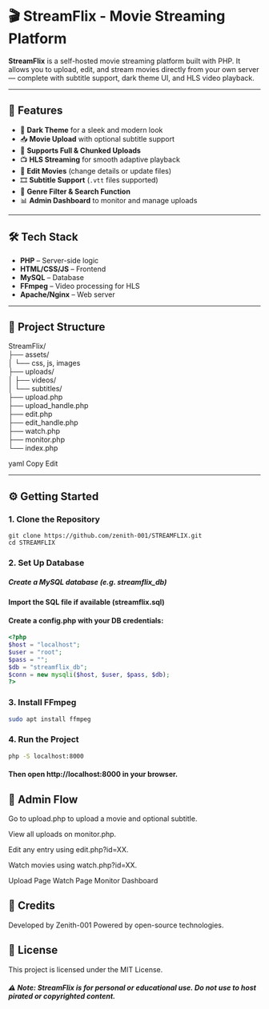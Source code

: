 # 🎬 StreamFlix - Movie Streaming Platform

**StreamFlix** is a self-hosted movie streaming platform built with PHP. It allows you to upload, edit, and stream movies directly from your own server — complete with subtitle support, dark theme UI, and HLS video playback.

---

## 🚀 Features

- 🌙 **Dark Theme** for a sleek and modern look
- 📥 **Movie Upload** with optional subtitle support
- 🧩 **Supports Full & Chunked Uploads**
- 📺 **HLS Streaming** for smooth adaptive playback
- 📝 **Edit Movies** (change details or update files)
- 🎞 **Subtitle Support** (`.vtt` files supported)
- 🔎 **Genre Filter & Search Function**
- 📊 **Admin Dashboard** to monitor and manage uploads

---

## 🛠 Tech Stack

- **PHP** – Server-side logic  
- **HTML/CSS/JS** – Frontend  
- **MySQL** – Database  
- **FFmpeg** – Video processing for HLS  
- **Apache/Nginx** – Web server

---

## 📁 Project Structure

StreamFlix/<br/>
├── assets/<br/>
│ └── css, js, images<br/>
├── uploads/<br/>
│ ├── videos/<br/>
│ └── subtitles/<br/>
├── upload.php<br/>
├── upload_handle.php<br/>
├── edit.php<br/>
├── edit_handle.php<br/>
├── watch.php<br/>
├── monitor.php<br/>
└── index.php<br/>

yaml
Copy
Edit

---

## ⚙️ Getting Started

### 1. Clone the Repository

```
git clone https://github.com/zenith-001/STREAMFLIX.git
cd STREAMFLIX
```
### 2. Set Up Database
##### Create a MySQL database (e.g. streamflix_db)

#### Import the SQL file if available (streamflix.sql)

#### Create a config.php with your DB credentials:

``` php
<?php
$host = "localhost";
$user = "root";
$pass = "";
$db = "streamflix_db";
$conn = new mysqli($host, $user, $pass, $db);
?>
```
### 3. Install FFmpeg
```bash
sudo apt install ffmpeg
```
### 4. Run the Project
```bash
php -S localhost:8000
```
#### Then open http://localhost:8000 in your browser.

## 🧪 Admin Flow
Go to upload.php to upload a movie and optional subtitle.

View all uploads on monitor.php.

Edit any entry using edit.php?id=XX.

Watch movies using watch.php?id=XX.

Upload Page	Watch Page	Monitor Dashboard

## 🙌 Credits
Developed by Zenith-001
Powered by open-source technologies.

## 📜 License
This project is licensed under the MIT License.

##### ⚠️ Note: StreamFlix is for personal or educational use. Do not use to host pirated or copyrighted content.

